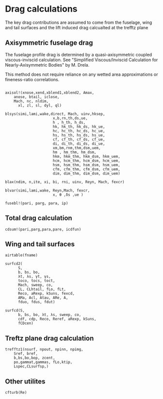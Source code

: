 # Drag calculations

The key drag contributions are assumed to come from the fuselage, wing and tail surfaces and the lift induced drag calcualted at the trefftz plane


## Axisymmetric fuselage drag 
The fuselage profile drag is determined by a quasi-axisymmetric coupled viscous-inviscid calculation. See "Simplified Viscous/Inviscid Calculation for Nearly-Axisymmetric Bodies" by M. Drela.

This method does not require reliance on any wetted area approximations or fineness-ratio correlations.

```@docs

axisol!(xnose,xend,xblend1,xblend2, Amax, 
	anose, btail, iclose,
	Mach, nc, nldim,
      xl, zl, sl, dyl, ql)

blsys(simi,lami,wake,direct, Mach, uinv,hksep,
                      x,b,rn,th,ds,ue,
                      h , h_th, h_ds,
                      hk, hk_th, hk_ds, hk_ue,
                      hc, hc_th, hc_ds, hc_ue,
                      hs, hs_th, hs_ds, hs_ue,
                      cf, cf_th, cf_ds, cf_ue,
                      di, di_th, di_ds, di_ue,
                      xm,bm,rnm,thm,dsm,uem, 
                      hm , hm_thm, hm_dsm,
                      hkm, hkm_thm, hkm_dsm, hkm_uem,
                      hcm, hcm_thm, hcm_dsm, hcm_uem,
                      hsm, hsm_thm, hsm_dsm, hsm_uem,
                      cfm, cfm_thm, cfm_dsm, cfm_uem,
                      dim, dim_thm, dim_dsm, dim_uem)

blax(ndim, n,ite, xi, bi, rni, uinv, Reyn, Mach, fexcr)

blvar(simi,lami,wake, Reyn,Mach, fexcr,
                      x, θ ,δs ,ue )

fusebl!(pari, parg, para, ip)
```

## Total drag calculation
```@docs
cdsum!(pari,parg,para,pare, icdfun)
```

## Wing and tail surfaces
```@docs
airtable(fname)

surfcd2(
      S,
      b, bs, bo,
      λt, λs, γt, γs,
      toco, tocs, toct,
      Mach, sweep, co,
      CL, CLhtail, fLo, fLt,
      Reco, aRexp, kSuns, fexcd,
      AMa, Acl, Atau, ARe, A,
      fduo, fdus, fdut)

surfcd(S,
      b, bs, bo, λt, λs, sweep, co,
      cdf, cdp, Reco, Reref, aRexp, kSuns,
      fCDcen)
```

## Treftz plane drag calculation
```@docs
trefftz1(nsurf, npout, npinn, npimg,
	Sref, bref,
	b,bs,bo,bop, zcent,
	po,gammat,gammas, fLo,ktip,
	Lspec,CLsurfsp,)
```

## Other utilites
```@docs
cfturb(Re)
```